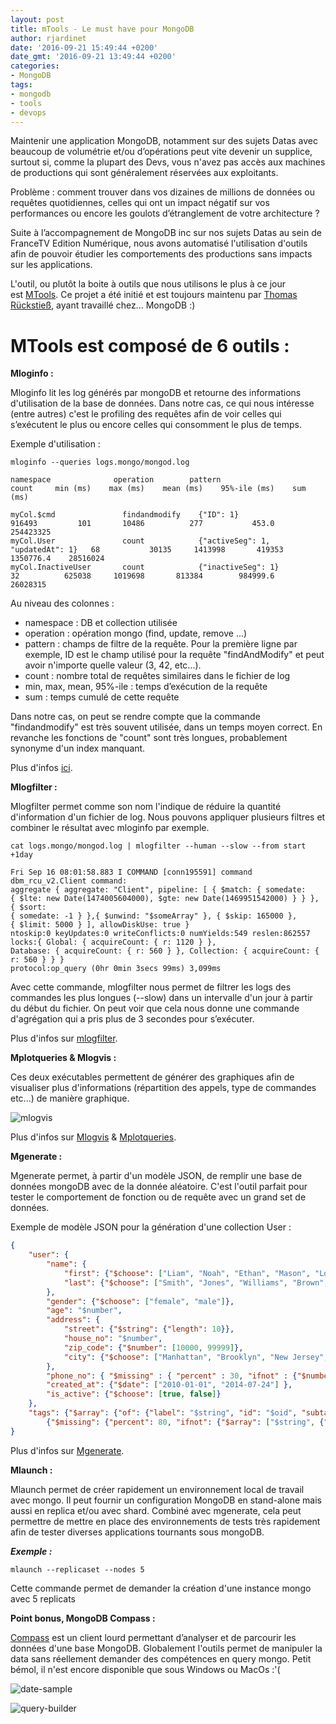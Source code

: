 ```yaml
---
layout: post
title: mTools - Le must have pour MongoDB
author: rjardinet
date: '2016-09-21 15:49:44 +0200'
date_gmt: '2016-09-21 13:49:44 +0200'
categories:
- MongoDB
tags:
- mongodb
- tools
- devops
---
```


Maintenir une application MongoDB, notamment sur des sujets Datas avec beaucoup de volumétrie et/ou d’opérations peut vite devenir un supplice, surtout si, comme la plupart des Devs, vous n'avez pas accès aux machines de productions qui sont généralement réservées aux exploitants.

Problème : comment trouver dans vos dizaines de millions de données ou requêtes quotidiennes, celles qui ont un impact négatif sur vos performances ou encore les goulots d’étranglement de votre architecture ?

Suite à l’accompagnement de MongoDB inc sur nos sujets Datas au sein de FranceTV Edition Numérique, nous avons automatisé l'utilisation d'outils afin de pouvoir étudier les comportements des productions sans impacts sur les applications.

L'outil, ou plutôt la boite à outils que nous utilisons le plus à ce jour est [MTools](https://github.com/rueckstiess/mtools). Ce projet a été initié et est toujours maintenu par [Thomas Rückstieß](https://github.com/rueckstiess), ayant travaillé chez... MongoDB :)

MTools est composé de 6 outils :
================================

**Mloginfo :**

Mloginfo lit les log générés par mongoDB et retourne des informations d'utilisation de la base de données. Dans notre cas, ce qui nous intéresse (entre autres) c'est le profiling des requêtes afin de voir celles qui s’exécutent le plus ou encore celles qui consomment le plus de temps.

Exemple d'utilisation :

```
mloginfo --queries logs.mongo/mongod.log

namespace              operation        pattern                              count     min (ms)    max (ms)    mean (ms)    95%-ile (ms)    sum (ms)

myCol.$cmd               findandmodify    {"ID": 1}                          916493         101       10486          277           453.0    254423325
myCol.User               count            {"activeSeg": 1, "updatedAt": 1}   68           30135     1413998       419353       1350776.4    28516024
myCol.InactiveUser       count            {"inactiveSeg": 1}                 32          625038     1019698       813384        984999.6    26028315
```

Au niveau des colonnes :

-   namespace : DB et collection utilisée
-   operation : opération mongo (find, update, remove ...)
-   pattern : champs de filtre de la requête. Pour la première ligne par exemple, ID est le champ utilisé pour la requête "findAndModify" et peut avoir n'importe quelle valeur (3, 42, etc...).
-   count : nombre total de requêtes similaires dans le fichier de log
-   min, max, mean, 95%-ile : temps d’exécution de la requête
-   sum : temps cumulé de cette requête

Dans notre cas, on peut se rendre compte que la commande "findandmodify" est très souvent utilisée, dans un temps moyen correct. En revanche les fonctions de "count" sont très longues, probablement synonyme d'un index manquant.

Plus d'infos [ici](https://github.com/rueckstiess/mtools/wiki/mloginfo).

**Mlogfilter :**

Mlogfilter permet comme son nom l'indique de réduire la quantité d'information d'un fichier de log. Nous pouvons appliquer plusieurs filtres et combiner le résultat avec mloginfo par exemple.

```
cat logs.mongo/mongod.log | mlogfilter --human --slow --from start +1day

Fri Sep 16 08:01:58.883 I COMMAND [conn195591] command dbm_rcu_v2.Client command:
aggregate { aggregate: "Client", pipeline: [ { $match: { somedate:
{ $lte: new Date(1474005604000), $gte: new Date(1469951542000) } } }, { $sort:
{ somedate: -1 } },{ $unwind: "$someArray" }, { $skip: 165000 },
{ $limit: 5000 } ], allowDiskUse: true }
ntoskip:0 keyUpdates:0 writeConflicts:0 numYields:549 reslen:862557
locks:{ Global: { acquireCount: { r: 1120 } },
Database: { acquireCount: { r: 560 } }, Collection: { acquireCount: { r: 560 } } }
protocol:op_query (0hr 0min 3secs 99ms) 3,099ms
```

Avec cette commande, mlogfilter nous permet de filtrer les logs des commandes les plus longues (--slow) dans un intervalle d'un jour à partir du début du fichier. On peut voir que cela nous donne une commande d'agrégation qui a pris plus de 3 secondes pour s’exécuter.

Plus d'infos sur [mlogfilter](https://github.com/rueckstiess/mtools/wiki/mlogfilter).

**Mplotqueries & Mlogvis :**

Ces deux exécutables permettent de générer des graphiques afin de visualiser plus d'informations (répartition des appels, type de commandes etc...) de manière graphique.

![mlogvis](http://blog.eleven-labs.com/wp-content/uploads/2016/09/mlogvis.png)

Plus d'infos sur [Mlogvis](https://github.com/rueckstiess/mtools/wiki/mlogvis) & [Mplotqueries](https://github.com/rueckstiess/mtools/wiki/mplotqueries).

**Mgenerate :**

Mgenerate permet, à partir d'un modèle JSON, de remplir une base de données mongoDB avec de la donnée aléatoire. C'est l'outil parfait pour tester le comportement de fonction ou de requête avec un grand set de données.

Exemple de modèle JSON pour la génération d'une collection User :

```json
{
    "user": {
        "name": {
            "first": {"$choose": ["Liam", "Noah", "Ethan", "Mason", "Logan", "Jacob", "Lucas", "Jackson", "Aiden", "Jack", "James", "Elijah", "Luke", "William", "Michael", "Alexander", "Oliver", "Owen", "Daniel", "Gabriel", "Henry", "Matthew", "Carter", "Ryan", "Wyatt", "Andrew", "Connor", "Caleb", "Jayden", "Nathan", "Dylan", "Isaac", "Hunter", "Joshua", "Landon", "Samuel", "David", "Sebastian", "Olivia", "Emma", "Sophia", "Ava", "Isabella", "Mia", "Charlotte", "Emily", "Abigail", "Avery", "Harper", "Ella", "Madison", "Amelie", "Lily", "Chloe", "Sofia", "Evelyn", "Hannah", "Addison", "Grace", "Aubrey", "Zoey", "Aria", "Ellie", "Natalie", "Zoe", "Audrey", "Elizabeth", "Scarlett", "Layla", "Victoria", "Brooklyn", "Lucy", "Lillian", "Claire", "Nora", "Riley", "Leah"] },
            "last": {"$choose": ["Smith", "Jones", "Williams", "Brown", "Taylor", "Davies", "Wilson", "Evans", "Thomas", "Johnson", "Roberts", "Walker", "Wright", "Robinson", "Thompson", "White", "Hughes", "Edwards", "Green", "Hall", "Wood", "Harris", "Lewis", "Martin", "Jackson", "Clarke", "Clark", "Turner", "Hill", "Scott", "Cooper", "Morris", "Ward", "Moore", "King", "Watson", "Baker" , "Harrison", "Morgan", "Patel", "Young", "Allen", "Mitchell", "James", "Anderson", "Phillips", "Lee", "Bell", "Parker", "Davis"] }
        },
        "gender": {"$choose": ["female", "male"]},
        "age": "$number",
        "address": {
            "street": {"$string": {"length": 10}},
            "house_no": "$number",
            "zip_code": {"$number": [10000, 99999]},
            "city": {"$choose": ["Manhattan", "Brooklyn", "New Jersey", "Queens", "Bronx"]}
        },
        "phone_no": { "$missing" : { "percent" : 30, "ifnot" : {"$number": [1000000000, 9999999999]} } },
        "created_at": {"$date": ["2010-01-01", "2014-07-24"] },
        "is_active": {"$choose": [true, false]}
    },
    "tags": {"$array": {"of": {"label": "$string", "id": "$oid", "subtags":
        {"$missing": {"percent": 80, "ifnot": {"$array": ["$string", {"$number": [2, 5]}]}}}}, "number": {"$number": [0, 10] }}}
}
```

Plus d'infos sur [Mgenerate](https://github.com/rueckstiess/mtools/wiki/mgenerate).


**Mlaunch :**

Mlaunch permet de créer rapidement un environnement local de travail avec mongo. Il peut fournir un configuration MongoDB en stand-alone mais aussi en replica et/ou avec shard. Combiné avec mgenerate, cela peut permettre de mettre en place des environnements de tests très rapidement afin de tester diverses applications tournants sous mongoDB.

***Exemple :***

```
mlaunch --replicaset --nodes 5
```

Cette commande permet de demander la création d'une instance mongo avec 5 replicats

**Point bonus, MongoDB Compass :**

[Compass](https://docs.mongodb.com/compass/) est un client lourd permettant d’analyser et de parcourir les données d'une base MongoDB. Globalement l'outils permet de manipuler la data sans réellement demander des compétences en query mongo. Petit bémol, il n'est encore disponible que sous Windows ou MacOs :'(

![date-sample](http://blog.eleven-labs.com/wp-content/uploads/2016/09/date-sample.png)

![query-builder](http://blog.eleven-labs.com/wp-content/uploads/2016/09/query-builder.png)
